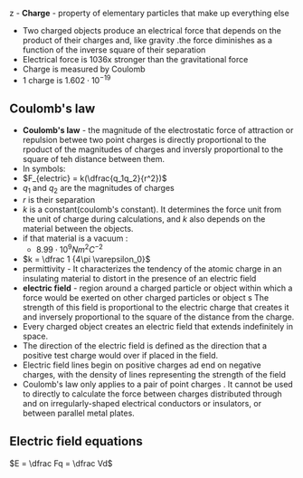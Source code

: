 z - **Charge** - property of elementary particles that make up everything else 
- Two charged objects produce an electrical force that depends on the product of their charges and, like gravity .the force diminishes as a function of the inverse square of their separation
- Electrical force is 1036x stronger than the gravitational force
- Charge is measured by Coulomb 
- 1 charge is $1.602 \cdot 10^{-19}$
## Coulomb's law
- **Coulomb's law** - the magnitude of the electrostatic force of attraction or repulsion betwee two point charges is directly proportional to the rpoduct of the magnitudes of charges and inversly proportional to the square of teh distance between them.
- In symbols:
- $F_{electric} = k(\dfrac{q_1q_2}{r^2})$
- $q_1$ and $q_2$ are the magnitudes of charges
- $r$ is their separation
- $k$ is a constant(coulomb's constant). It determines the force unit from the unit of charge during calculations, and $k$ also depends on the material between the objects. 
- if that material is a vacuum :
	- $8.99 \cdot 10^9 Nm^2C^{-2}$
- $k = \dfrac 1 {4\pi \varepsilon_0}$
- permittivity - It characterizes the tendency of the atomic charge in an insulating material to distort in the presence of an electric field
- **electric field** - region around a charged particle or object within which a force would be exerted on other charged particles or object s The strength of this field is proportional to the electric charge that creates it and inversely proportional to the square of the distance from the charge. 
- Every charged object creates an electric field that extends indefinitely in space.
- The direction of the electric field is defined as the direction that a positive test charge would over if placed in the field. 
- Electric field lines begin on positive charges ad end on negative charges, with the density of lines representing the strength of the field 
- Coulomb's law only applies to a pair of point charges . It cannot be used to directly to calculate the force between charges distributed through and on irregularly-shaped electrical conductors or insulators, or between parallel metal plates. 

## Electric field equations
$E = \dfrac Fq = \dfrac Vd$
